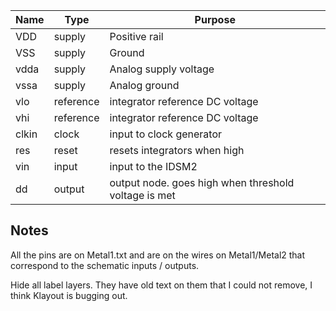 |Name|Type|Purpose|
|----|----|-------|
|VDD|supply|Positive rail|
|VSS|supply|Ground|
|vdda|supply|Analog supply voltage|
|vssa|supply|Analog ground|
|vlo|reference|integrator reference DC voltage|
|vhi|reference|integrator reference DC voltage|
|clkin|clock|input to clock generator|
|res|reset|resets integrators when high|
|vin|input|input to the IDSM2|
|dd|output|output node. goes high when threshold voltage is met|

## Notes
All the pins are on Metal1.txt and are on the wires on Metal1/Metal2 that correspond to the schematic inputs / outputs. 


Hide all label layers. They have old text on them that I could not remove, I think Klayout is bugging out.

